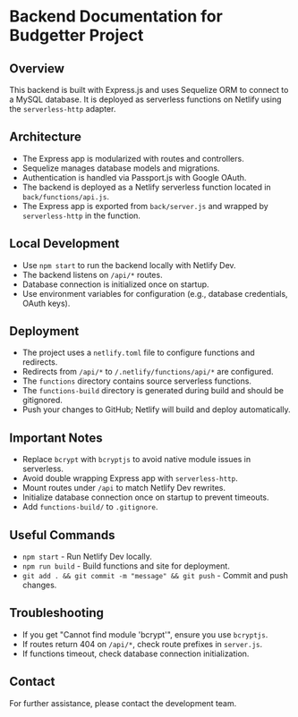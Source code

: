 # Backend Documentation for Budgetter Project

## Overview

This backend is built with Express.js and uses Sequelize ORM to connect to a MySQL database. It is deployed as serverless functions on Netlify using the `serverless-http` adapter.

## Architecture

- The Express app is modularized with routes and controllers.
- Sequelize manages database models and migrations.
- Authentication is handled via Passport.js with Google OAuth.
- The backend is deployed as a Netlify serverless function located in `back/functions/api.js`.
- The Express app is exported from `back/server.js` and wrapped by `serverless-http` in the function.

## Local Development

- Use `npm start` to run the backend locally with Netlify Dev.
- The backend listens on `/api/*` routes.
- Database connection is initialized once on startup.
- Use environment variables for configuration (e.g., database credentials, OAuth keys).

## Deployment

- The project uses a `netlify.toml` file to configure functions and redirects.
- Redirects from `/api/*` to `/.netlify/functions/api/*` are configured.
- The `functions` directory contains source serverless functions.
- The `functions-build` directory is generated during build and should be gitignored.
- Push your changes to GitHub; Netlify will build and deploy automatically.

## Important Notes

- Replace `bcrypt` with `bcryptjs` to avoid native module issues in serverless.
- Avoid double wrapping Express app with `serverless-http`.
- Mount routes under `/api` to match Netlify Dev rewrites.
- Initialize database connection once on startup to prevent timeouts.
- Add `functions-build/` to `.gitignore`.

## Useful Commands

- `npm start` - Run Netlify Dev locally.
- `npm run build` - Build functions and site for deployment.
- `git add . && git commit -m "message" && git push` - Commit and push changes.

## Troubleshooting

- If you get "Cannot find module 'bcrypt'", ensure you use `bcryptjs`.
- If routes return 404 on `/api/*`, check route prefixes in `server.js`.
- If functions timeout, check database connection initialization.

## Contact

For further assistance, please contact the development team.
